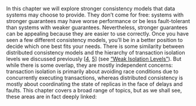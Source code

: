 In this chapter we will explore stronger consistency models that data systems may choose to provide.
They don’t come for free: systems with stronger guarantees may have worse performance or be less
fault-tolerant than systems with weaker guarantees. Nevertheless, stronger guarantees can be
appealing because they are easier to use correctly. Once you have seen a few different consistency
models, you’ll be in a better position to decide which one best fits your needs. There is some similarity between distributed consistency models and the hierarchy of transaction
isolation levels we discussed previously
[[4](ch09.html#Bailis2014vc_ch9),
[5](ch09.html#Viotti2016wr)]
(see [“Weak Isolation Levels”](ch07.html#sec_transactions_isolation_levels)).
But while there is some overlap, they are mostly independent concerns: transaction isolation is
primarily about avoiding race conditions due to concurrently executing transactions, whereas
distributed consistency is mostly about coordinating the state of replicas in the face of delays and
faults. This chapter covers a broad range of topics, but as we shall see, these areas are in fact deeply
linked: